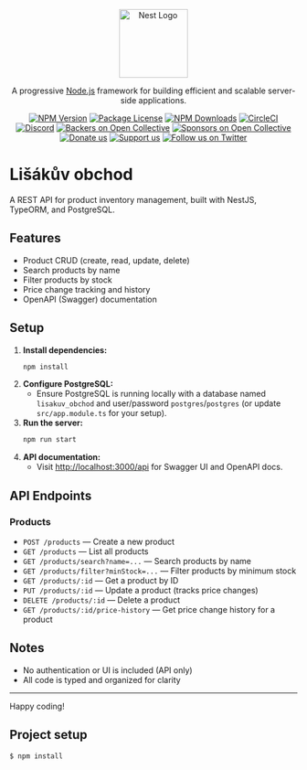 <p align="center">
  <a href="http://nestjs.com/" target="blank"><img src="https://nestjs.com/img/logo-small.svg" width="120" alt="Nest Logo" /></a>
</p>

[circleci-image]: https://img.shields.io/circleci/build/github/nestjs/nest/master?token=abc123def456
[circleci-url]: https://circleci.com/gh/nestjs/nest

  <p align="center">A progressive <a href="http://nodejs.org" target="_blank">Node.js</a> framework for building efficient and scalable server-side applications.</p>
    <p align="center">
<a href="https://www.npmjs.com/~nestjscore" target="_blank"><img src="https://img.shields.io/npm/v/@nestjs/core.svg" alt="NPM Version" /></a>
<a href="https://www.npmjs.com/~nestjscore" target="_blank"><img src="https://img.shields.io/npm/l/@nestjs/core.svg" alt="Package License" /></a>
<a href="https://www.npmjs.com/~nestjscore" target="_blank"><img src="https://img.shields.io/npm/dm/@nestjs/common.svg" alt="NPM Downloads" /></a>
<a href="https://circleci.com/gh/nestjs/nest" target="_blank"><img src="https://img.shields.io/circleci/build/github/nestjs/nest/master" alt="CircleCI" /></a>
<a href="https://discord.gg/G7Qnnhy" target="_blank"><img src="https://img.shields.io/badge/discord-online-brightgreen.svg" alt="Discord"/></a>
<a href="https://opencollective.com/nest#backer" target="_blank"><img src="https://opencollective.com/nest/backers/badge.svg" alt="Backers on Open Collective" /></a>
<a href="https://opencollective.com/nest#sponsor" target="_blank"><img src="https://opencollective.com/nest/sponsors/badge.svg" alt="Sponsors on Open Collective" /></a>
  <a href="https://paypal.me/kamilmysliwiec" target="_blank"><img src="https://img.shields.io/badge/Donate-PayPal-ff3f59.svg" alt="Donate us"/></a>
    <a href="https://opencollective.com/nest#sponsor"  target="_blank"><img src="https://img.shields.io/badge/Support%20us-Open%20Collective-41B883.svg" alt="Support us"></a>
  <a href="https://twitter.com/nestframework" target="_blank"><img src="https://img.shields.io/twitter/follow/nestframework.svg?style=social&label=Follow" alt="Follow us on Twitter"></a>
</p>
  <!--[![Backers on Open Collective](https://opencollective.com/nest/backers/badge.svg)](https://opencollective.com/nest#backer)
  [![Sponsors on Open Collective](https://opencollective.com/nest/sponsors/badge.svg)](https://opencollective.com/nest#sponsor)-->

# Lišákův obchod

A REST API for product inventory management, built with NestJS, TypeORM, and PostgreSQL.

## Features
- Product CRUD (create, read, update, delete)
- Search products by name
- Filter products by stock
- Price change tracking and history
- OpenAPI (Swagger) documentation

## Setup

1. **Install dependencies:**
   ```bash
   npm install
   ```
2. **Configure PostgreSQL:**
   - Ensure PostgreSQL is running locally with a database named `lisakuv_obchod` and user/password `postgres`/`postgres` (or update `src/app.module.ts` for your setup).
3. **Run the server:**
   ```bash
   npm run start
   ```
4. **API documentation:**
   - Visit [http://localhost:3000/api](http://localhost:3000/api) for Swagger UI and OpenAPI docs.

## API Endpoints

### Products
- `POST /products` — Create a new product
- `GET /products` — List all products
- `GET /products/search?name=...` — Search products by name
- `GET /products/filter?minStock=...` — Filter products by minimum stock
- `GET /products/:id` — Get a product by ID
- `PUT /products/:id` — Update a product (tracks price changes)
- `DELETE /products/:id` — Delete a product
- `GET /products/:id/price-history` — Get price change history for a product

## Notes
- No authentication or UI is included (API only)
- All code is typed and organized for clarity

---

Happy coding!

## Project setup

```bash
$ npm install
```